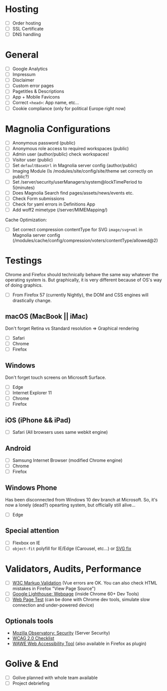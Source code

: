 # Hosting
- [ ] Order hosting
- [ ] SSL Certificate
- [ ] DNS handling

# General
- [ ] Google Analytics
- [ ] Impressum
- [ ] Disclaimer
- [ ] Custom error pages
- [ ] Pagetitles & Descriptions
- [ ] App + Mobile Favicons
- [ ] Correct `<head>`: App name, etc...
- [ ] Cookie compliance (only for political Europe right now)

# Magnolia Configurations
- [ ] Anonymous password (public)
- [ ] Anonymous role access to required workspaces (public)
- [ ] Admin user (author/public) check workspaces!
- [ ] Visitor user (public)
- [ ] Set `defaultBaseUrl` in Magnolia server config (author/public)
- [ ] Imaging Module (Is /modules/site/config/site/theme set correctly on public?)
- [ ] Set /server/security/userManagers/system@lockTimePeriod to 5(minutes)
- [ ] Does Magnolia Search find pages/assets/news/events etc.
- [ ] Check Form submissions
- [ ] Check for yaml errors in Definitions App
- [ ] Add woff2 mimetype (/server/MIMEMapping/)

Cache Optimization:
- [ ] Set correct compression contentType for SVG `image/svg+xml` in Magnolia server config (/modules/cache/config/compression/voters/contentType/allowed@2)

# Testings
Chrome and Firefox should technically behave the same way whatever the operating system is.
But graphically, it is very different because of OS's way of doing graphics.

- [ ] From Firefox 57 (currently Nightly), the DOM and CSS engines will drastically change.

## macOS (MacBook || iMac)
Don't forget Retina vs Standard resolution => Graphical rendering
- [ ] Safari
- [ ] Chrome
- [ ] Firefox

## Windows
Don't forget touch screens on Microsoft Surface.
- [ ] Edge
- [ ] Internet Explorer 11
- [ ] Chrome
- [ ] Firefox

## iOS (iPhone && iPad)
- [ ] Safari (All browsers uses same webkit engine)

## Android
- [ ] Samsung Internet Browser (modified Chrome engine)
- [ ] Chrome
- [ ] Firefox

## Windows Phone
Has been disconnected from Windows 10 dev branch at Microsoft.
So, it's now a lonely (dead?) opearting system, but officially still alive...
- [ ] Edge

## Special attention
- [ ] Flexbox on IE
- [ ] `object-fit` polyfill for IE/Edge (Carousel, etc...) or [SVG fix](http://www.sarasoueidan.com/blog/svg-object-fit/)

# Validators, Audits, Performance
- [ ] [W3C Markup Validation](https://validator.w3.org) (Vue errors are OK. You can also check HTML mistakes in Firefox "View Page Source")
- [ ] [Google Lighthouse: Webpage](https://developers.google.com/web/tools/lighthouse/) (inside Chrome 60+ Dev Tools)
- [ ] [Web Page Test](https://www.webpagetest.org) (can be done with Chrome dev tools, simulate slow connection and under-powered device)

## Optionals tools
- [Mozilla Observatory: Security](https://observatory.mozilla.org) (Server Security)
- [WCAG 2.0 Checklist](http://webaim.org/standards/wcag/checklist)
- [WAWE Web Accessibility Tool](http://wave.webaim.org) (also available in Firefox as plugin)

# Golive & End
- [ ] Golive planned with whole team available
- [ ] Project debriefing
